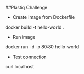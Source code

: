 ##Plastiq Challenge

- Create image from Dockerfile

docker build -t hello-world .

- Run image

docker run -d -p 80:80 hello-world

- Test connection

curl localhost


